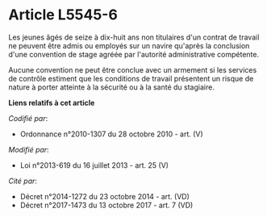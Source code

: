 # Article L5545-6

Les jeunes âgés de seize à dix-huit ans non titulaires d'un contrat de travail ne peuvent être admis ou employés sur un
navire qu'après la conclusion d'une convention de stage agréée par l'autorité administrative compétente. 

Aucune convention ne peut être conclue avec un armement si les services de contrôle estiment que les conditions de travail
présentent un risque de nature à porter atteinte à la sécurité ou à la santé du stagiaire.

**Liens relatifs à cet article**

_Codifié par_:

  - Ordonnance n°2010-1307 du 28 octobre 2010 - art. (V)

_Modifié par_:

  - Loi n°2013-619 du 16 juillet 2013 - art. 25 (V)

_Cité par_:

  - Décret n°2014-1272 du 23 octobre 2014 - art. (VD)
  - Décret n°2017-1473 du 13 octobre 2017 - art. 7 (VD)
